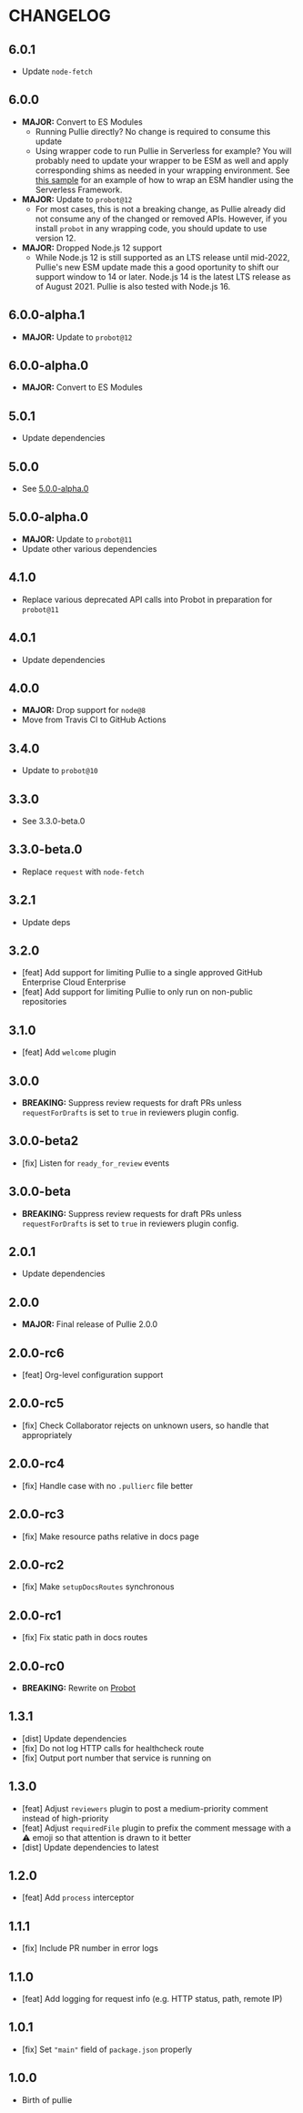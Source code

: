 # CHANGELOG

## 6.0.1

- Update `node-fetch`

## 6.0.0

- **MAJOR:** Convert to ES Modules
  - Running Pullie directly? No change is required to consume this update
  - Using wrapper code to run Pullie in Serverless for example? You will probably need to update your wrapper to be ESM as well
    and apply corresponding shims as needed in your wrapping environment. See [this sample](https://github.com/nponeccop/serverless-openapi-templates/tree/master/esmodules)
    for an example of how to wrap an ESM handler using the Serverless Framework.
- **MAJOR:** Update to `probot@12`
  - For most cases, this is not a breaking change, as Pullie already did not consume any of the changed or removed APIs.
    However, if you install `probot` in any wrapping code, you should update to use version 12.
- **MAJOR:** Dropped Node.js 12 support
  - While Node.js 12 is still supported as an LTS release until mid-2022, Pullie's new ESM update made this a good oportunity
    to shift our support window to 14 or later. Node.js 14 is the latest LTS release as of August 2021. Pullie is also tested
    with Node.js 16.

## 6.0.0-alpha.1

- **MAJOR:** Update to `probot@12`

## 6.0.0-alpha.0

- **MAJOR:** Convert to ES Modules

## 5.0.1

- Update dependencies

## 5.0.0

- See [5.0.0-alpha.0](#500-alpha0)

## 5.0.0-alpha.0

- **MAJOR:** Update to `probot@11`
- Update other various dependencies

## 4.1.0

- Replace various deprecated API calls into Probot in preparation for `probot@11`

## 4.0.1

- Update dependencies

## 4.0.0

- **MAJOR:** Drop support for `node@8`
- Move from Travis CI to GitHub Actions 

## 3.4.0

- Update to `probot@10`

## 3.3.0

- See 3.3.0-beta.0

## 3.3.0-beta.0

- Replace `request` with `node-fetch`

## 3.2.1

- Update deps

## 3.2.0

- [feat] Add support for limiting Pullie to a single approved GitHub Enterprise Cloud Enterprise
- [feat] Add support for limiting Pullie to only run on non-public repositories

## 3.1.0

- [feat] Add `welcome` plugin

## 3.0.0

- **BREAKING:** Suppress review requests for draft PRs unless `requestForDrafts` is set to `true` in reviewers plugin
  config.

## 3.0.0-beta2

- [fix] Listen for `ready_for_review` events

## 3.0.0-beta

- **BREAKING:** Suppress review requests for draft PRs unless `requestForDrafts` is set to `true` in reviewers plugin
  config.

## 2.0.1

- Update dependencies

## 2.0.0

- **MAJOR:** Final release of Pullie 2.0.0

## 2.0.0-rc6

- [feat] Org-level configuration support

## 2.0.0-rc5

- [fix] Check Collaborator rejects on unknown users, so handle that appropriately

## 2.0.0-rc4

- [fix] Handle case with no `.pullierc` file better

## 2.0.0-rc3

- [fix] Make resource paths relative in docs page

## 2.0.0-rc2

- [fix] Make `setupDocsRoutes` synchronous

## 2.0.0-rc1

- [fix] Fix static path in docs routes

## 2.0.0-rc0

- **BREAKING:** Rewrite on [Probot](https://probot.github.io)

## 1.3.1

- [dist] Update dependencies
- [fix] Do not log HTTP calls for healthcheck route
- [fix] Output port number that service is running on

## 1.3.0

- [feat] Adjust `reviewers` plugin to post a medium-priority comment instead of high-priority
- [feat] Adjust `requiredFile` plugin to prefix the comment message with a ⚠️ emoji so that attention is drawn to it better
- [dist] Update dependencies to latest

## 1.2.0

- [feat] Add `process` interceptor

## 1.1.1

- [fix] Include PR number in error logs

## 1.1.0

- [feat] Add logging for request info (e.g. HTTP status, path, remote IP)

## 1.0.1

- [fix] Set `"main"` field of `package.json` properly

## 1.0.0

- Birth of pullie

